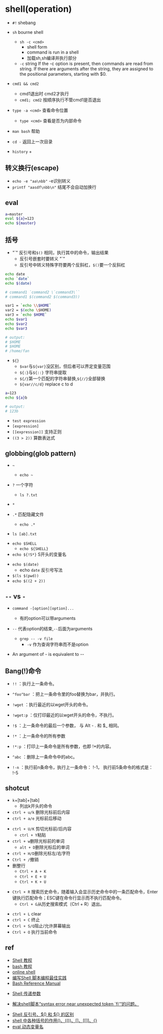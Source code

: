# shell(operation)

+ `#!` shebang

+ `sh` bourne shell
    + `sh -c <cmd>`  
        + shell form
        + command is run in a shell
        + 加载sh,sh编译并执行<cmd>部分
    + `-c` string If  the  -c  option  is  present, then commands are read from
          string.  If there are arguments after the  string,  they  are
          assigned to the positional parameters, starting with $0.

+ `cmd1 && cmd2`
    + cmd1退出时 cmd2才执行
    + `cmd1; cmd2` 按顺序执行不管cmd1是否退出

+ `type -a <cmd>` 查看命令位置
    + `type <cmd>` 查看是否为内部命令

+ `man bash` 帮助

+ `cd -` 返回上一次目录

+ `history`
    + 

## 转义换行(escape)

+ `echo -e "aa\nbb"` -e识别转义
+ `printf "aasdf\nbb\n"` 结尾不会自动加换行

## eval

```sh
a=master
eval ${a}=123
echo ${master}
```

## 括号

<!-- command substitution -->
+ "\`" 反引号和`$()` 相同，执行其中的命令，输出结果
    + 反引号嵌套时要转义 "\`"
    + 反引号中转义特殊字符要两个反斜杠，`$()`要一个反斜杠
```sh
echo date
echo `date`
echo $(date)

# command1 `command2 \`command3\``
# command1 $(command2 $(command3))

var1 = `echo \\$HOME`
var2 = $(echo \$HOME)
var3 = `echo $HOME`
echo $var1
echo $var2
echo $var3

# output:
# $HOME
# $HOME
# /home/fan
```

<!-- 变量替换 -->
+ `${}`
    + `$var`与`${var}`没区别，但后者可以界定变量范围
    + `${:}`与`${::}` 字符串提取
    + `${/}`第一个匹配的字符串替换,`${//}`全部替换
    + `${var//c/d}` replace c to d
```sh
a=123
echo ${a}b

# output:
# 123b
```

<!-- 条件 -->
+ `test expression`
+ `[expression]`
+ `[[expression]]` 支持正则
+ `((3 > 2))` 算数表达式

## globbing(glob pattern)

+ `~`
    + `echo ~`

+ `?` 一个字符
    + `ls ?.txt`

+ `*`

+ `.*` 匹配隐藏文件
    + `echo .*`

+ `ls [ab].txt`
<!-- 变量 -->
+ `echo $SHELL`
    + `echo ${SHELL}`
+ `echo ${!S*}` S开头的变量名
<!-- 命令 -->
+ `echo $(date)`
    + echo `date` 反引号写法
+ `$(ls $(pwd))`
+ `echo $((2 + 2))`

## `--` vs `-`

+ `command -[option][option]...`
    + 有的option可以带arguments

+ `--` 代表option的结束,`--`后面为arguments
    + `grep -- -v file`
        + `-v` 作为查询字符串而不是option

+ An argument of - is equivalent to --


## Bang(!)命令

+ `!!` ：执行上一条命令。

+ `^foo^bar` ：把上一条命令里的foo替换为bar，并执行。

+ `!wget` ：执行最近的以wget开头的命令。

+ `!wget:p` ：仅打印最近的以wget开头的命令，不执行。

+ `!$` ：上一条命令的最后一个参数， 与 Alt - . 和 $_ 相同。

+ `!*` ：上一条命令的所有参数

+ `!*:p` ：打印上一条命令是所有参数，也即 !*的内容。

+ `^abc` ：删除上一条命令中的abc。

+ `!-n` ：执行前n条命令，执行上一条命令： !-1， 执行前5条命令的格式是： !-5



## shotcut

<!-- common -->
+ `k`+[tab]+[tab]
    + 列出k开头的命令
+ `ctrl + u/k` 删除光标前后内容
+ `ctrl + a/e` 光标前后移动

<!-- edit -->
+ `ctrl + U/K` 剪切光标前/后内容
    - `ctrl + Y`粘贴
+ `ctrl + w`删除光标前的单词
    - `alt + D`删除光标后的单词
+ `ctrl + H/D`删除光标左/右字符
+ `Ctrl + /`撤销
+ 删整行
    - `Ctrl + A + K`
    - `Ctrl + E + U`
    - `Ctrl + K + U`

<!-- history -->
+ `Ctrl + R` 搜索历史命令，随着输入会显示历史命令中的一条匹配命令，Enter键执行匹配命令；ESC键在命令行显示而不执行匹配命令。
    - `Ctrl + G`从历史搜索模式（Ctrl + R）退出。

<!-- control -->
+ `ctrl + L` clear
+ `ctrl + C` 终止
+ `Ctrl + S/Q`阻止/允许屏幕输出
+ `Ctrl + O` 执行当前命令

## ref
+ [Shell 教程](https://www.runoob.com/linux/linux-shell.html)
+ [bash 教程](https://wangdoc.com/bash/intro.html)
+ [online shell](https://www.runoob.com/try/runcode.php?filename=helloworld&type=bash)
+ [编写Shell 脚本编程最佳实践](https://zhuanlan.zhihu.com/p/264120455)
+ [Bash Reference Manual](https://www.gnu.org/software/bash/manual/html_node/index.html#SEC_Contents)

<!-- 参数 -->
+ [Shell 传递参数](https://www.runoob.com/linux/linux-shell-passing-arguments.html)

<!-- issues -->
+ [解决shell脚本“syntax error near unexpected token `fi'”的问题。](https://blog.csdn.net/jsqfengbao/article/details/95597260)

<!-- details -->
+ [Shell 反引号、$() 和 ${} 的区别](https://blog.csdn.net/K346K346/article/details/86748499)
+ [shell 中各种括号的作用()、(())、[]、[[]]、{}](https://www.runoob.com/w3cnote/linux-shell-brackets-features.html)
+ [eval 动态变量名](https://blog.csdn.net/feifei3851/article/details/90035606?spm=1001.2101.3001.6650.1&utm_medium=distribute.pc_relevant.none-task-blog-2%7Edefault%7ECTRLIST%7ERate-1.pc_relevant_default&depth_1-utm_source=distribute.pc_relevant.none-task-blog-2%7Edefault%7ECTRLIST%7ERate-1.pc_relevant_default&utm_relevant_index=1)
